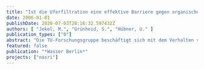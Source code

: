 ```yaml
---
title: "Ist die Uferfiltration eine effektive Barriere gegen organische Substanzen und Arzneimittelrückstände?"
date: 2006-01-01
publishDate: 2020-07-03T20:16:32.597432Z
authors: [ "Jekel, M.", "Grünheid, S.", "Hübner, U." ]
publication_types: ["0"]
abstract: "Die TU-Forschungsgruppe beschäftigt sich mit dem Verhalten von DOC und organischen Einzelstoffen bei der Uferfiltration. Die Forschung soll Einblick in die Vielzahl von Einflussfaktoren geben, die das Verhalten der Organik in der Bodenpassage beeinflussen. Unterschiedliche Redoxverhältnisse, Aufenthaltszeiten und Bodenbeschaffenheiten beeinflussen den Abbau der Organik. Die Forschung im Rahmen des NASRIProjektes konzentrierte sich in der ersten Phase auf ein umfangreiches Feldmonitoring, welches im Zeitraum Mai 2002August 2005 durchgeführt wurde. Dazu wurden drei Feldstandorte in Berlin ausgewählt, an welchen ein deutlicher Einfluss von behandeltem Abwasser auf das Oberflächenwasser vorliegt. Zusätzlich wurde eine Vielzahl von Experimenten an Bodensäulenanlagen durchgeführt. Neben einem 30 mBodensäulensystem in Berlin- Marienfelde, wurden eine redoxgeregelte Bodensäulenanlage und eine temperaturgeregelte Bodensäulenanlage für die Untersuchungen aufgebaut. Die Feldund Bodensäulenproben wurden mittels DOC, SAK, LC-OCD, differenziertem AOX und Spurenstoffanalytik (HPLC-FLD und HPLC-MS/MS) untersucht. Die Ergebnisse zeigten, dass sowohl oxische als auch anoxisch/anaerobe Infiltrationsbedingungen zu einem ähnlich niedrigen DOC führen können. Unter oxischen Verhältnissen ist zur Mineralisierung des BDOC nur eine einmonatige Bodenpassage notwendig, während es unter anoxisch/anaeroben Verhältnissen aufgrund der langsameren Abbaukinetik bis zu 6 Monate dauern kann. Die Ergebnisse der DOCFraktionierung mittels LC-OCD zeigten, dass die Fraktion der Polysaccharide unter allen Bedingungen sehr schnell abgebaut wurde. Dagegen wurde für die anderen Fraktionen (Huminstoffe, Building Blocks etc.) nur eine partielle Entfernung beobachtet. Bezüglich der Spurenstoffe konnte gezeigt werden, dass das Röntgenkontrastmittel Iopromid in allen Felduntersuchungen schnell entfernt wurde. In den Bodensäulenexperimenten zeigte sich, dass die Entfernung durch Metabolisierung und nicht durch Mineralisierung zustande kam. Das Antibiotikum Sulfamethoxazole wurde unter anoxisch/anaeroben Verhältnissen effektiver entfernt (bis zu 80%), während unter oxischen Bedingungen maximal 50% der Ausgangskonzentration abgebaut wurden."
featured: false
publication: "*Wasser Berlin*"
projects: ["nasri"]
---
```


